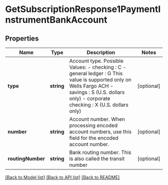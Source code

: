 # GetSubscriptionResponse1PaymentInstrumentBankAccount

## Properties
Name | Type | Description | Notes
------------ | ------------- | ------------- | -------------
**type** | **string** | Account type.  Possible Values:  - checking : C  - general ledger : G This value is supported only on Wells Fargo ACH  - savings : S (U.S. dollars only)  - corporate checking : X (U.S. dollars only) | [optional] 
**number** | **string** | Account number.  When processing encoded account numbers, use this field for the encoded account number. | [optional] 
**routingNumber** | **string** | Bank routing number. This is also called the transit number | [optional] 

[[Back to Model list]](../README.md#documentation-for-models) [[Back to API list]](../README.md#documentation-for-api-endpoints) [[Back to README]](../README.md)


